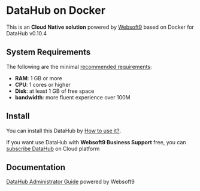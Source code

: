 # DataHub on Docker  

This is an **Cloud Native solution** powered by [Websoft9](https://www.websoft9.com) based on Docker for DataHub v0.10.4

## System Requirements

The following are the minimal [recommended requirements](https://github.com/datahub-project/datahub):

* **RAM**: 1 GB or more
* **CPU**: 1 cores or higher
* **Disk**: at least 1 GB of free space
* **bandwidth**: more fluent experience over 100M  

## Install

You can install this DataHub by [How to use it?](https://github.com/Websoft9/docker-library#how-to-use-it).   

If you want use DataHub with **Websoft9 Business Support** free, you can [subscribe DataHub](https://www.websoft9.com/apps) on Cloud platform

## Documentation

[DataHub Administrator Guide](https://support.websoft9.com/docs/datahub) powered by Websoft9
